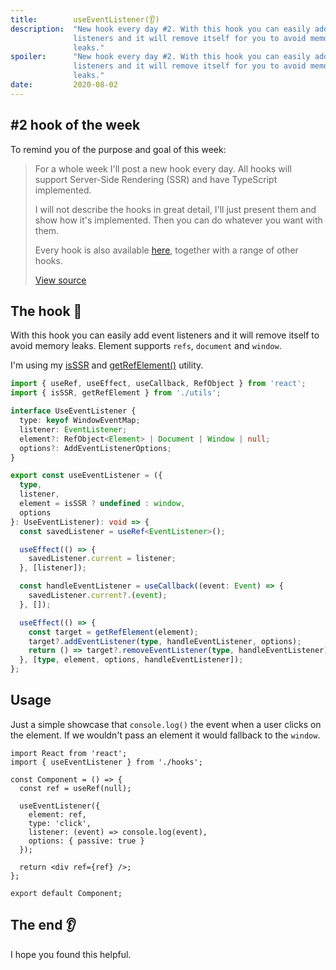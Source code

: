 ```yaml
---
title:        useEventListener(👂)
description:  "New hook every day #2. With this hook you can easily add event
              listeners and it will remove itself for you to avoid memory
              leaks."
spoiler:      "New hook every day #2. With this hook you can easily add event
              listeners and it will remove itself for you to avoid memory
              leaks."
date:         2020-08-02
---
```


## #2 hook of the week

To remind you of the purpose and goal of this week:

> For a whole week I'll post a new hook every day. All hooks will support Server-Side
> Rendering (SSR) and have TypeScript implemented.
>
> I will not describe the hooks in great detail, I'll just present them and show
> how it's implemented. Then you can do whatever you want with them.
>
> Every hook is also available [here](https://github.com/gunnarx2/tobbelindstrom.com/tree/master/src/hooks),
> together with a range of other hooks.
>
> [View source](/blog/useMutationObserver/#new-hook-every-day-for-one-week-)

## The hook 🎣

With this hook you can easily add event listeners and it will remove itself
to avoid memory leaks. Element supports `refs`, `document` and `window`.

I'm using my [isSSR](/blog/useMutationObserver/#is-server-side-rendering) and
[getRefElement()](/blog/useMutationObserver/#get-ref-element) utility.

```ts
import { useRef, useEffect, useCallback, RefObject } from 'react';
import { isSSR, getRefElement } from './utils';

interface UseEventListener {
  type: keyof WindowEventMap;
  listener: EventListener;
  element?: RefObject<Element> | Document | Window | null;
  options?: AddEventListenerOptions;
}

export const useEventListener = ({
  type,
  listener,
  element = isSSR ? undefined : window,
  options
}: UseEventListener): void => {
  const savedListener = useRef<EventListener>();

  useEffect(() => {
    savedListener.current = listener;
  }, [listener]);

  const handleEventListener = useCallback((event: Event) => {
    savedListener.current?.(event);
  }, []);

  useEffect(() => {
    const target = getRefElement(element);
    target?.addEventListener(type, handleEventListener, options);
    return () => target?.removeEventListener(type, handleEventListener);
  }, [type, element, options, handleEventListener]);
};
```

## Usage

Just a simple showcase that `console.log()` the event when a user clicks on
the element. If we wouldn't pass an element it would fallback to the `window`.

```tsx
import React from 'react';
import { useEventListener } from './hooks';

const Component = () => {
  const ref = useRef(null);

  useEventListener({
    element: ref,
    type: 'click',
    listener: (event) => console.log(event),
    options: { passive: true }
  });

  return <div ref={ref} />;
};

export default Component;
```

## The end 👂

I hope you found this helpful.
